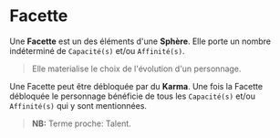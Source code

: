 # Facette

Une **Facette** est un des éléments d'une **Sphère**. Elle porte un nombre indéterminé de `Capacité(s)` et/ou `Affinité(s)`.

> Elle materialise le choix de l'évolution d'un personnage.

Une Facette peut être débloquée par du **Karma**. Une fois la Facette débloquée le personnage bénéficie de tous les `Capacité(s)` et/ou `Affinité(s)` qui y sont mentionnées.

> **NB:** Terme proche: Talent.

